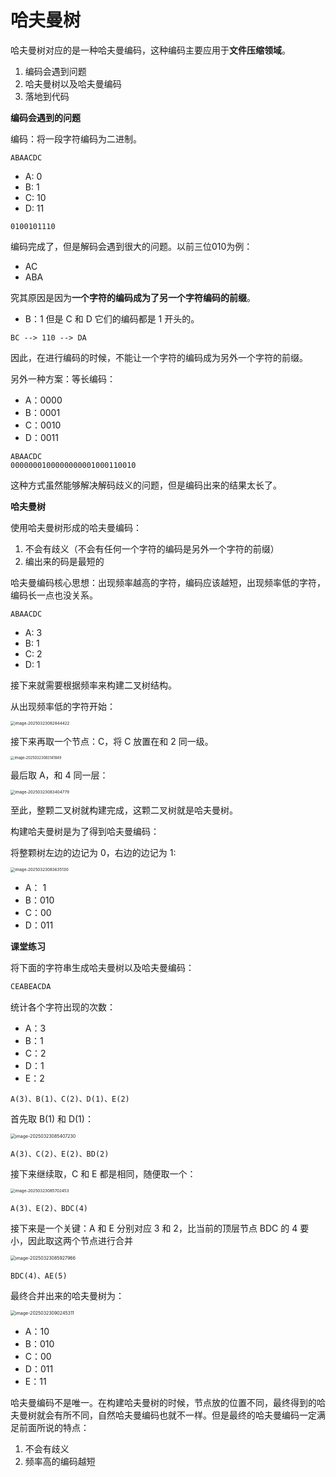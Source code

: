# 哈夫曼树

哈夫曼树对应的是一种哈夫曼编码，这种编码主要应用于**文件压缩领域**。

1. 编码会遇到问题
2. 哈夫曼树以及哈夫曼编码
3. 落地到代码



**编码会遇到的问题**

编码：将一段字符编码为二进制。

```
ABAACDC
```

- A: 0
- B: 1
- C: 10
- D: 11

```
0100101110
```

编码完成了，但是解码会遇到很大的问题。以前三位010为例：

- AC
- ABA

究其原因是因为**一个字符的编码成为了另一个字符编码的前缀**。

- B：1 但是 C 和 D 它们的编码都是 1 开头的。

```
BC --> 110 --> DA
```

因此，在进行编码的时候，不能让一个字符的编码成为另外一个字符的前缀。



另外一种方案：等长编码：

- A：0000
- B：0001
- C：0010
- D：0011

```
ABAACDC
0000000100000000001000110010
```

这种方式虽然能够解决解码歧义的问题，但是编码出来的结果太长了。



**哈夫曼树**

使用哈夫曼树形成的哈夫曼编码：

1. 不会有歧义（不会有任何一个字符的编码是另外一个字符的前缀）
2. 编出来的码是最短的

哈夫曼编码核心思想：出现频率越高的字符，编码应该越短，出现频率低的字符，编码长一点也没关系。

```
ABAACDC
```

- A: 3
- B: 1
- C: 2
- D: 1

接下来就需要根据频率来构建二叉树结构。

从出现频率低的字符开始：

<img src="https://xiejie-typora.oss-cn-chengdu.aliyuncs.com/2025-03-23-002844.png" alt="image-20250323082844422" style="zoom:45%;" />

接下来再取一个节点：C，将 C 放置在和 2 同一级。

<img src="https://xiejie-typora.oss-cn-chengdu.aliyuncs.com/2025-03-23-003142.png" alt="image-20250323083141849" style="zoom:40%;" />

最后取 A，和 4 同一层：

<img src="https://xiejie-typora.oss-cn-chengdu.aliyuncs.com/2025-03-23-003404.png" alt="image-20250323083404779" style="zoom:45%;" />

至此，整颗二叉树就构建完成，这颗二叉树就是哈夫曼树。

构建哈夫曼树是为了得到哈夫曼编码：

将整颗树左边的边记为 0，右边的边记为 1:

<img src="https://xiejie-typora.oss-cn-chengdu.aliyuncs.com/2025-03-23-003635.png" alt="image-20250323083635130" style="zoom:45%;" />

- A： 1
- B：010
- C：00
- D：011





**课堂练习**

将下面的字符串生成哈夫曼树以及哈夫曼编码：

```js
CEABEACDA
```

统计各个字符出现的次数：

- A：3
- B：1
- C：2
- D：1
- E：2

```
A(3)、B(1)、C(2)、D(1)、E(2)
```

首先取 B(1) 和 D(1)：

<img src="https://xiejie-typora.oss-cn-chengdu.aliyuncs.com/2025-03-23-005407.png" alt="image-20250323085407230" style="zoom:50%;" />

```
A(3)、C(2)、E(2)、BD(2)
```

接下来继续取，C 和 E 都是相同，随便取一个：

<img src="https://xiejie-typora.oss-cn-chengdu.aliyuncs.com/2025-03-23-005702.png" alt="image-20250323085702453" style="zoom:45%;" />

```
A(3)、E(2)、BDC(4)
```

接下来是一个关键：A 和 E 分别对应 3 和 2，比当前的顶层节点 BDC 的 4 要小，因此取这两个节点进行合并

<img src="https://xiejie-typora.oss-cn-chengdu.aliyuncs.com/2025-03-23-005928.png" alt="image-20250323085927966" style="zoom:50%;" />

```
BDC(4)、AE(5)
```

最终合并出来的哈夫曼树为：

<img src="https://xiejie-typora.oss-cn-chengdu.aliyuncs.com/2025-03-23-010246.png" alt="image-20250323090245311" style="zoom:50%;" />

- A：10
- B：010
- C：00
- D：011
- E：11

哈夫曼编码不是唯一。在构建哈夫曼树的时候，节点放的位置不同，最终得到的哈夫曼树就会有所不同，自然哈夫曼编码也就不一样。但是最终的哈夫曼编码一定满足前面所说的特点：

1. 不会有歧义
2. 频率高的编码越短